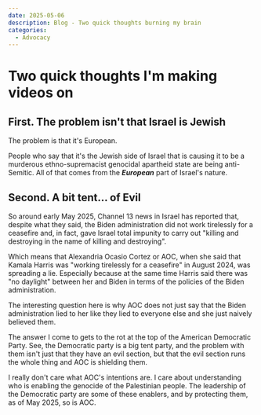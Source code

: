 ```yaml
---
date: 2025-05-06
description: Blog - Two quick thoughts burning my brain
categories:
  - Advocacy
---
```


# Two quick thoughts I'm making videos on

## First. The problem isn't that Israel is Jewish

The problem is that it's European.

People who say that it's the Jewish side of Israel that is causing it to be a murderous ethno-supremacist genocidal apartheid state are being anti-Semitic. All of that comes from the ***European*** part of Israel's nature.

<!-- more -->

## Second. A bit tent... of Evil

So around early May 2025, Channel 13 news in Israel has reported that, despite what they said, the Biden administration did not work tirelessly for a ceasefire and, in fact, gave Israel total impunity to carry out "killing and destroying in the name of killing and destroying".

Which means that Alexandria Ocasio Cortez or AOC, when she said that Kamala Harris was "working tirelessly for a ceasefire" in August 2024, was spreading a lie. Especially because at the same time Harris said there was "no daylight" between her and Biden in terms of the policies of the Biden administration.

The interesting question here is why AOC does not just say that the Biden administration lied to her like they lied to everyone else and she just naively believed them.

The answer I come to gets to the rot at the top of the American Democratic Party. See, the Democratic party is a big tent party, and the problem with them isn't just that they have an evil section, but that the evil section runs the whole thing and AOC is shielding them.

I really don't care what AOC's intentions are. I care about understanding who is enabling the genocide of the Palestinian people. The leadership of the Democratic party are some of these enablers, and by protecting them, as of May 2025, so is AOC.
